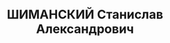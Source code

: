 ---
title: ШИМАНСКИЙ Станислав Александрович
description: 'Род. в 1896, Польша, поляк, обр.: высшее, член ВКП(б) с 1917 г. Проживал:
  Москва. Полковник, летчик-испытатель ВВС.

  Арестован 09.1937. Приговор: ВК ВС СССР, 28.10.1937 – ВМН. Расстрелян 28.10.1937,
  г.Москва, захоронен в "Коммунарке".

  Реабилитирован ВК ВС СССР 19.07.1956'
---